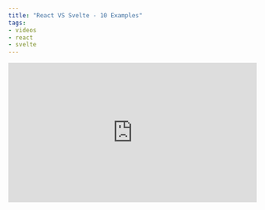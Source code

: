 ```yaml
---
title: "React VS Svelte - 10 Examples"
tags:
- videos
- react
- svelte
---
```



<iframe width="100%" style="aspect-ratio: 16 / 9;" src="https://www.youtube.com/embed/MnpuK0MK4yo" title="YouTube video player" frameborder="0" allow="accelerometer; autoplay; clipboard-write; encrypted-media; gyroscope; picture-in-picture; web-share" allowfullscreen></iframe>

